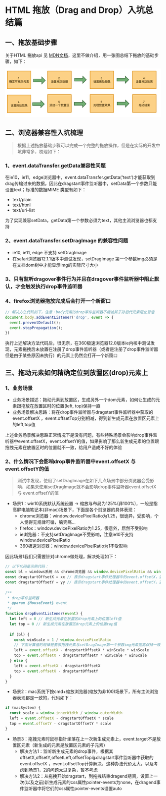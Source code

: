 # HTML 拖放（Drag and Drop）入坑总结篇

## 一、拖放基础步骤
关于HTML 拖放api 见 [MDN文档](https://developer.mozilla.org/zh-CN/docs/Web/API/HTML_Drag_and_Drop_API)，这里不做介绍，用一张图总结下拖放的基础步骤，如下：

<img src="./steps.png">

## 二、浏览器兼容性入坑梳理
> 根据上述拖放基础步骤可以完成一个完整的拖放操作，但是在实际的开发中坑非常多，梳理如下：

### 1、event.dataTransfer.getData兼容性问题

在ie10，ie11，edge浏览器中，event.dataTransfer.getData('text')才能获取到drag传输过来的数据，因此在dragstart事件监听器中，setData第一个参数只能设置text；标准的数据MIME 类型有如下：
- text/plain
- text/html
- text/uri-list

为了实现兼容setData，getData第一个参数必须为text，其他主流浏览器也都支持

### 2、event.dataTransfer.setDragImage 的兼容性问题
- ie10, ie11, edge 不支持 setDragImage
- 在safari浏览器12.1.1版本中测试发现，setDragImage 第一个参数img必须是在文档dom树中才能显示img的实际尺寸大小

### 3、只有监听dragover事件行为并且在dragover事件监听器中阻止默认，才会触发执行drop事件监听器

### 4、firefox浏览器拖放完成后会打开一个新窗口
```js
// 解决方法代码如下，注意：body元素的drop事件监听器不能被其子孙后代元素阻止冒泡
document.body.addEventListener('drop', event => {
  event.preventDefault();
  event.stopPropagation();
})
```
执行上述解决方法代码后，很无奈，在360极速浏览器12.0版本ie内核中测试发现，元素拖拽后未放置在注册了drop事件监听器（或者是注册了drop事件监听器但是由于某些原因未执行）的元素上仍然会打开一个新窗口

## 三、拖动元素如何精确定位到放置区(drop)元素上

### 1、业务场景
- 业务场景描述：拖动元素到放置区，生成另外一个dom元素，如何让生成的元素跟拖放在放置区时的位置(left, top)保持一直
- 业务场景解决思路：将在drop事件监听器与dragstart事件监听器中获取的event.offsetX ，event.offsetTop分别相减，得到新生成元素在放置区元素上的left,top值

上述业务场景解决思路正常情况下是没有问题，有些特殊场景会影响drop事件监听器中event.offsetX，event.offsetY的值，如果影响了那么新生成元素的位置跟拖拽元素在放置区时的位置就不一致，给用户造成不好的体验

### 2、什么情况下会影响drop事件监听器中event.offsetX 与 event.offsetY的值
> 测试中发现，使用了setDragImage在如下几点场景中部分浏览器会受影响，如果未使用setDragImage就不会影响drop事件监听器event.offsetX 与 event.offsetY的值

- 场景1：win10系统默认系统设置 -> 缩放与布局为125%(非100%)，一般是指高屏电脑笔记本(非mac)场景下，下面是各个浏览器的具体表现：
  - chrome浏览器：window.devicePixelRatio为1.25，很诡异，受影响，个人觉得无规律可循，脑壳痛...
  - firefox：window.devicePixelRatio为1.25，很意外，居然不受影响
  - ie浏览器：不支持setDragImage不受影响，注意ie10不支持window.devicePixelRatio
  - 360极速浏览器：window.devicePixelRatio为1不受影响

因此场景1我们只需要针对chrome做处理，解决处理如下：
```js
// 以下代码是示例代码：
const bl = windows系统 && chrome浏览器 && window.devicePixelRatio && window.devicePixelRatio > 1;
const dragstartOffsetX = xx // 表示dragstart事件处理器中的event.offsetX，通过setData传递到drop事件监听器中
const dragstartOffsetY = yy // 表示dragstart事件处理器中的event.offsetY，通过setData传递到drop事件监听器中

/**
 * drop事件监听器
 * @param {MouseEvent} event
 */
function dropEventListener(event) {
  let left = 0 // 新生成元素在放置区drop元素上的位置left值
  let top = 0 // 新生成元素在放置区drop元素上的位置top值

  if (bl) {
    const winScale = 1 / window.devicePixelRatio
    // 下面计算值的规律是要求拖拽元素与setDragImage第一个参数img元素宽高保持一致，否则没有任何规律可循
    left = event.offsetX - dragstartOffsetX * winScale * winScale
    top = event.offsetX - dragstartOffsetY * winScale * winScale
  } else {
    left = event.offsetX - dragstartOffsetX
    top = event.offsetX - dragstartOffsetY
  }
}
```

- 场景2：mac系统下按cmd+缩放浏览器(缩放为非100)场景下，所有主流浏览器表现都是一致的，代码如下：
```js
if (macSystem) {
  const scale = window.innerWidth / window.outerWidth
  left = event.offsetX - dragstartOffsetX * scale
  top = event.offsetY - dragstartOffsetY * scale
}
```

- 场景3：拖拽元素时鼠标指针坐落在上一次新生成元素上，event.target不是放置区元素（新生成的元素是放置区元素的子元素）
  - 解决方法1：监听新生成元素的drop事件，根据其offsetX,offsetY,offsetLeft,offsetTop与dragstart事件监听器中获取的event.offsetX ，event.offsetTop计算解决，这种办法代价太大，以及考虑到场景1，2的问题太过复杂，暂不考虑
  - 解决方法2：从拖拽开始dragstart，到拖拽结束dragend期间，设置上一次(以及之前)新生成元素的css属性pointer-events为none，在dragend事件监听器中将它们的css属性pointer-events设置auto
